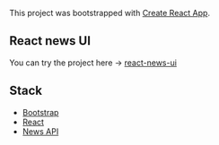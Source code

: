 This project was bootstrapped with [Create React App](https://github.com/facebook/create-react-app).

## React news UI

You can try the project here -> [react-news-ui](https://react-news-ui.herokuapp.com/)

## Stack

* [Bootstrap](https://getbootstrap.com/)
* [React](https://reactjs.org/)
* [News API](https://newsapi.org/)

